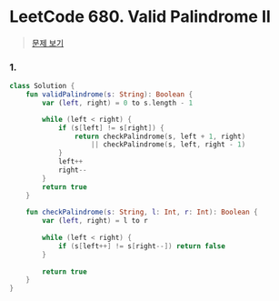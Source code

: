 # LeetCode 680. Valid Palindrome II

> [문제 보기](https://leetcode.com/problems/valid-palindrome-ii/)

### 1.

```kotlin
class Solution {
    fun validPalindrome(s: String): Boolean {            
        var (left, right) = 0 to s.length - 1

        while (left < right) {
            if (s[left] != s[right]) {
                return checkPalindrome(s, left + 1, right)
                    || checkPalindrome(s, left, right - 1)
            }
            left++
            right--
        }
        return true
    }
    
    fun checkPalindrome(s: String, l: Int, r: Int): Boolean {
        var (left, right) = l to r
        
        while (left < right) {
            if (s[left++] != s[right--]) return false
        }
        
        return true
    }
}
```